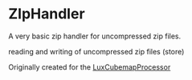 # ZIpHandler

A very basic zip handler for uncompressed zip files.

reading and writing of uncompressed zip files (store)

Originally created for the [LuxCubemapProcessor](https://github.com/Trico-Everfire/LuxCubemapProcessor.git)
